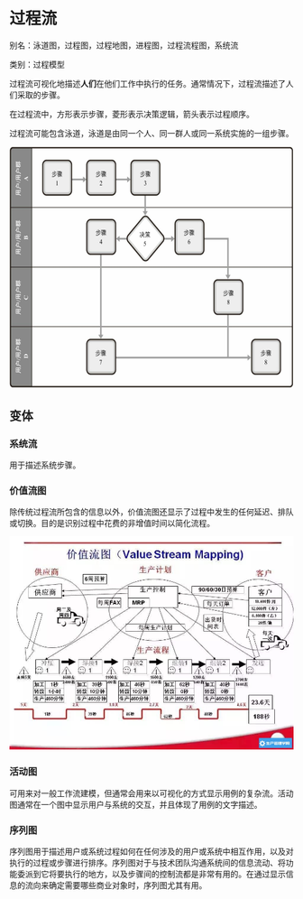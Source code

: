 # 过程流

别名：泳道图，过程图，过程地图，进程图，过程流程图，系统流

类别：过程模型

过程流可视化地描述**人们**在他们工作中执行的任务。通常情况下，过程流描述了人们采取的步骤。

在过程流中，方形表示步骤，菱形表示决策逻辑，箭头表示过程顺序。

过程流可能包含泳道，泳道是由同一个人、同一群人或同一系统实施的一组步骤。

![](../../../images/过程流.png)

## 变体

### 系统流

用于描述系统步骤。

### 价值流图

除传统过程流所包含的信息以外，价值流图还显示了过程中发生的任何延迟、排队或切换。目的是识别过程中花费的非增值时间以简化流程。

![](../../../images/价值流图.jpeg)

### 活动图

可用来对一般工作流建模，但通常会用来以可视化的方式显示用例的复杂流。活动图通常在一个图中显示用户与系统的交互，并且体现了用例的文字描述。

### 序列图

序列图用于描述用户或系统过程如何在任何涉及的用户或系统中相互作用，以及对执行的过程或步骤进行排序。序列图对于与技术团队沟通系统间的信息流动、将功能委派到它将要执行的地方，以及步骤间的控制流都是非常有用的。在通过显示信息的流向来确定需要哪些商业对象时，序列图尤其有用。

